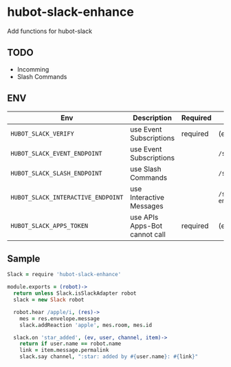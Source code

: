 # hubot-slack-enhance
Add functions for hubot-slack

## TODO

* Incomming
* Slash Commands

## ENV

Env                               | Description                   | Required | Default
--------------------------------- | ----------------------------- | -------- | ---------------------------
`HUBOT_SLACK_VERIFY`              | use Event Subscriptions       | required | (empty)
`HUBOT_SLACK_EVENT_ENDPOINT`      | use Event Subscriptions       |          | `/slack/event-endpoint`
`HUBOT_SLACK_SLASH_ENDPOINT`       | use Slash Commands            |          | `/slack/slash/:command`
`HUBOT_SLACK_INTERACTIVE_ENDPOINT` | use Interactive Messages      |          | `/slack/interactive-endpoint`
`HUBOT_SLACK_APPS_TOKEN`          | use APIs Apps-Bot cannot call | required | (empty)

## Sample

```coffee
Slack = require 'hubot-slack-enhance'

module.exports = (robot)->
  return unless Slack.isSlackAdapter robot
  slack = new Slack robot

  robot.hear /apple/i, (res)->
    mes = res.envelope.message
    slack.addReaction 'apple', mes.room, mes.id

  slack.on 'star_added', (ev, user, channel, item)->
    return if user.name == robot.name
    link = item.message.permalink
    slack.say channel, ":star: added by #{user.name}: #{link}"

```
